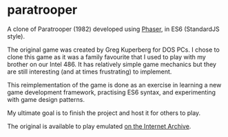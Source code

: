 # paratrooper

A clone of Paratrooper (1982) developed using [Phaser](https://phaser.io/), in ES6 (StandardJS style).

The original game was created by Greg Kuperberg for DOS PCs. I chose to clone this game as it was a family favourite that I used to play with my brother on our Intel 486. It has relatively simple game mechanics but they are still interesting (and at times frustrating) to implement. 

This reimplementation of the game is done as an exercise in learning a new game development framework, practising ES6 syntax, and experimenting with game design patterns. 

My ultimate goal is to finish the project and host it for others to play. 

The original is available to play emulated [on the Internet Archive](https://archive.org/details/msdos_Paratrooper_1982).
